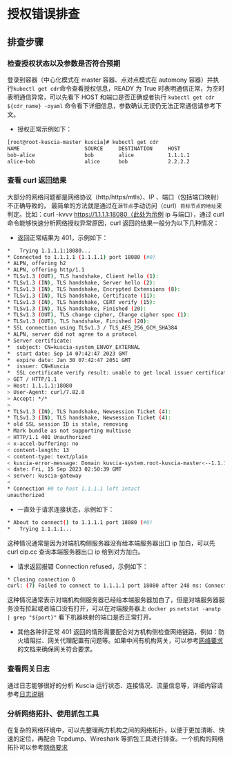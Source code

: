 # 授权错误排查

## 排查步骤

### 检查授权状态以及参数是否符合预期
登录到容器（中心化模式在 master 容器、点对点模式在 automony 容器）并执行`kubectl get cdr`命令查看授权信息，READY 为 True 时表明通信正常，为空时表明通信异常，可以先看下 HOST 和端口是否正确或者执行 `kubectl get cdr ${cdr_name} -oyaml` 命令看下详细信息，参数确认无误仍无法正常通信请参考下文。
- 授权正常示例如下：
```bash
[root@root-kuscia-master kuscia]# kubectl get cdr
NAME                     SOURCE     DESTINATION     HOST
bob-alice                bob        alice           1.1.1.1             Token            True
alice-bob                alice      bob             2.2.2.2             Token            True
```

### 查看 curl 返回结果
大部分的网络问题都是网络协议（http/https/mtls）、IP 、端口（包括端口映射）不正确导致的， 最简单的方法就是通过在`源节点`手动访问（curl）`目标节点的地址`来判定。比如：curl -kvvv https://1.1.1.1:18080（此处为示例 ip 与端口），通过 curl 命令能够快速分析网络授权异常原因，curl 返回的结果一般分为以下几种情况：
- 返回正常结果为 401，示例如下：
```bash
*   Trying 1.1.1.1:18080...
* Connected to 1.1.1.1 (1.1.1.1) port 18080 (#0)
* ALPN, offering h2
* ALPN, offering http/1.1
* TLSv1.3 (OUT), TLS handshake, Client hello (1):
* TLSv1.3 (IN), TLS handshake, Server hello (2):
* TLSv1.3 (IN), TLS handshake, Encrypted Extensions (8):
* TLSv1.3 (IN), TLS handshake, Certificate (11):
* TLSv1.3 (IN), TLS handshake, CERT verify (15):
* TLSv1.3 (IN), TLS handshake, Finished (20):
* TLSv1.3 (OUT), TLS change cipher, Change cipher spec (1):
* TLSv1.3 (OUT), TLS handshake, Finished (20):
* SSL connection using TLSv1.3 / TLS_AES_256_GCM_SHA384
* ALPN, server did not agree to a protocol
* Server certificate:
*  subject: CN=kuscia-system_ENVOY_EXTERNAL
*  start date: Sep 14 07:42:47 2023 GMT
*  expire date: Jan 30 07:42:47 2051 GMT
*  issuer: CN=Kuscia
*  SSL certificate verify result: unable to get local issuer certificate (20), continuing anyway.
> GET / HTTP/1.1
> Host: 1.1.1.1:18080
> User-Agent: curl/7.82.0
> Accept: */*
>
* TLSv1.3 (IN), TLS handshake, Newsession Ticket (4):
* TLSv1.3 (IN), TLS handshake, Newsession Ticket (4):
* old SSL session ID is stale, removing
* Mark bundle as not supporting multiuse
< HTTP/1.1 401 Unauthorized
< x-accel-buffering: no
< content-length: 13
< content-type: text/plain
< kuscia-error-message: Domain kuscia-system.root-kuscia-master<--1.1.1.1 return http code 401.
< date: Fri, 15 Sep 2023 02:50:39 GMT
< server: kuscia-gateway
<
* Connection #0 to host 1.1.1.1 left intact
unauthorized
```

- 一直处于请求连接状态，示例如下：
```bash
* About to connect() to 1.1.1.1 port 18080 (#0)
*   Trying 1.1.1.1...
```
这种情况通常是因为对端机构侧服务器没有给本端服务器出口 ip 加白，可以先 curl cip.cc 查询本端服务器出口 ip 给到对方加白。

-  请求返回报错 Connection refused，示例如下：
```bash
* Closing connection 0
curl: (7) Failed to connect to 1.1.1.1 port 18080 after 248 ms: Connection refused
```
这种情况通常表示对端机构侧服务器已经给本端服务器加白了，但是对端服务器服务没有拉起或者端口没有打开，可以在对端服务器上 `docker ps` `netstat -anutp | grep "${port}"` 看下机器映射的端口是否正常打开。

- 其他各种非正常 401 返回的情形需要配合对方机构侧检查网络链路，例如：防火墙阻拦、网关代理配置有问题等。如果中间有机构网关，可以参考[网络要求](../../deployment/networkrequirements.md)的文档来确保网关符合要求。

### 查看网关日志
通过日志能够很好的分析 Kuscia 运行状态、连接情况、流量信息等，详细内容请参考[日志说明](../../deployment/logdescription.md/#envoy)

### 分析网络拓扑、使用抓包工具
在复杂的网络环境中，可以先整理两方机构之间的网络拓扑，以便于更加清晰、快速的定位，再配合 Tcpdump、Wireshark 等抓包工具进行排查。一个机构的网络拓扑可以参考[网络要求](../../deployment/networkrequirements.md)